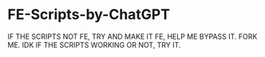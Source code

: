 # FE-Scripts-by-ChatGPT
IF THE SCRIPTS NOT FE, TRY AND MAKE IT FE, HELP ME BYPASS IT. FORK ME.
IDK IF THE SCRIPTS WORKING OR NOT, TRY IT.
